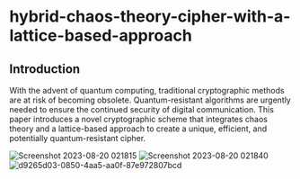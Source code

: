 # hybrid-chaos-theory-cipher-with-a-lattice-based-approach

## Introduction

With the advent of quantum computing, traditional cryptographic methods are at risk of becoming obsolete. Quantum-resistant algorithms are urgently needed to ensure the continued security of digital communication. This paper introduces a novel cryptographic scheme that integrates chaos theory and a lattice-based approach to create a unique, efficient, and potentially quantum-resistant cipher.

![Screenshot 2023-08-20 021815](https://github.com/kylecoding1/hybrid-chaos-theory-cipher-with-a-lattice-based-approach/assets/128002901/e0ba5aa7-4e27-49b7-8992-d071a9a50e97)
![Screenshot 2023-08-20 021840](https://github.com/kylecoding1/hybrid-chaos-theory-cipher-with-a-lattice-based-approach/assets/128002901/72d25d8b-ac47-4a60-ad3b-ad99fd559865)
![d9265d03-0850-4aa5-aa0f-87e972807bcd](https://github.com/kylecoding1/hybrid-chaos-theory-cipher-with-a-lattice-based-approach/assets/128002901/c9a2d904-f88a-4487-988b-34c4e43a0cdc)
